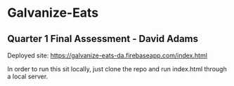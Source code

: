 # Galvanize-Eats

## Quarter 1 Final Assessment - David Adams


Deployed site: https://galvanize-eats-da.firebaseapp.com/index.html


In order to run this sit locally, just clone the repo and
run index.html through a local server.
